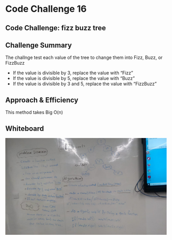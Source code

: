 # Code Challenge 16
## Code Challenge: fizz buzz tree

## Challenge Summary
The challnge test each value of the tree to change them into Fizz, Buzz, or FizzBuzz

* If the value is divisible by 3, replace the value with “Fizz”
* If the value is divisible by 5, replace the value with “Buzz”
* If the value is divisible by 3 and 5, replace the value with “FizzBuzz”


## Approach & Efficiency
This method takes Big O(n)

## Whiteboard
![](img/challenge16.jpeg)

